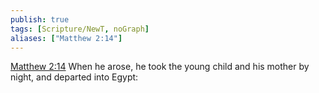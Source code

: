 ```yaml
---
publish: true
tags: [Scripture/NewT, noGraph]
aliases: ["Matthew 2:14"]
---
```

[Matthew 2:14](https://churchofjesuschrist.org/study/scriptures/nt/matt/2?lang=eng&id=p14#p14) When he arose, he took the young child and his mother by night, and departed into Egypt:
